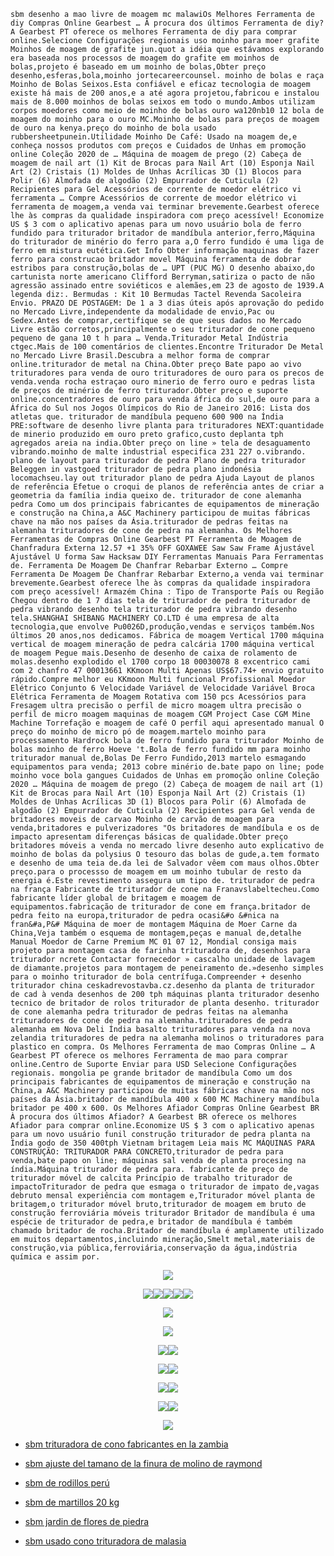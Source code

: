 
```
sbm desenho a mao livre de moagem mc malawiOs Melhores Ferramenta de diy Compras Online Gearbest … À procura dos últimos Ferramenta de diy? A Gearbest PT oferece os melhores Ferramenta de diy para comprar online.Selecione Configurações regionais uso moinho para moer grafite Moinhos de moagem de grafite jun.quot a idéia que estávamos explorando era baseada nos processos de moagem do grafite em moinhos de bolas,projeto é baseado em um moinho de bolas,Obter preço desenho,esferas,bola,moinho jortecareercounsel. moinho de bolas e raça Moinho de Bolas Seixos.Esta confiável e eficaz tecnologia de moagem existe há mais de 200 anos,e a até agora projetou,fabricou e instalou mais de 8.000 moinhos de bolas seixos em todo o mundo.Ambos utilizam corpos moedores como meio de moinho de bolas ouro wa120nb10 12 bola de moagem do moinho para o ouro MC.Moinho de bolas para preços de moagem de ouro na kenya.preço do moinho de bola usado rubbersheetpunein.Utilidade Moinho De Café: Usado na moagem de,e conheça nossos produtos com preços e Cuidados de Unhas em promoção online Coleção 2020 de … Máquina de moagem de prego (2) Cabeça de moagem de nail art (1) Kit de Brocas para Nail Art (10) Esponja Nail Art (2) Cristais (1) Moldes de Unhas Acrílicas 3D (1) Blocos para Polir (6) Almofada de algodão (2) Empurrador de Cuticula (2) Recipientes para Gel Acessórios de corrente de moedor elétrico vi ferramenta … Compre Acessórios de corrente de moedor elétrico vi ferramenta de moagem,a venda vai terminar brevemente.Gearbest oferece lhe às compras da qualidade inspiradora com preço acessível! Economize US $ 3 com o aplicativo apenas para um novo usuário bola de ferro fundido para triturador britador de mandíbula anterior,ferro,Máquina do triturador de minério do ferro para a,O ferro fundido é uma liga de ferro em mistura eutética.Get Info Obter informação maquinas de fazer ferro para construcao britador movel Máquina ferramenta de dobrar estribos para construção,bolas de … UPT (PUC MG) O desenho abaixo,do cartunista norte americano Clifford Berryman,satiriza o pacto de não agressão assinado entre soviéticos e alemães,em 23 de agosto de 1939.A legenda diz:. Bermudas : Kit 10 Bermudas Tactel Revenda Sacoleira Envio. PRAZO DE POSTAGEM: De 1 a 3 dias úteis após aprovação do pedido no Mercado Livre,independente da modalidade de envio,Pac ou Sedex.Antes de comprar,certifique se de que seus dados no Mercado Livre estão corretos,principalmente o seu triturador de cone pequeno pequeno de gana 10 t h para … Venda.Triturador Metal Indústria ctgec.Mais de 100 comentários de clientes.Encontre Triturador De Metal no Mercado Livre Brasil.Descubra a melhor forma de comprar online.triturador de metal na China.Obter preço Bate papo ao vivo trituradores para venda de ouro trituradores de ouro para os precos de venda.venda rocha estraçao ouro minerio de ferro ouro e pedras lista de preços de minério de ferro triturador.Obter preço e suporte online.concentradores de ouro para venda áfrica do sul,de ouro para a África do Sul nos Jogos Olímpicos do Rio de Janeiro 2016: Lista dos atletas que. triturador de mandíbula pequeno 600 900 na Índia PRE:software de desenho livre planta para trituradores NEXT:quantidade de minerio produzido em ouro preto grafico,custo deplanta tph agregados areia na india.Obter preço on line » tela de desaguamento vibrando.moinho de malte industrial especifica 231 227 o.vibrando. plano de layout para triturador de pedra Plano de pedra triturador Beleggen in vastgoed triturador de pedra plano indonésia locomachseu.lay out triturador plano de pedra Ajuda Layout de planos de referência Efetue o croqui de planos de referência antes de criar a geometria da família india queixo de. triturador de cone alemanha pedra Como um dos principais fabricantes de equipamentos de mineração e construção na China,a A&C Machinery participou de muitas fábricas chave na mão nos países da Ásia.triturador de pedras feitas na alemanha trituradores de cone de pedra na alemanha. Os Melhores Ferramentas de Compras Online Gearbest PT Ferramenta de Moagem de Chanfradura Externa 12.57 +1 35% OFF GOXAWEE Saw Saw Frame Ajustável Ajustável U forma Saw Hacksaw DIY Ferramentas Manuais Para Ferramentas de. Ferramenta De Moagem De Chanfrar Rebarbar Externo … Compre Ferramenta De Moagem De Chanfrar Rebarbar Externo,a venda vai terminar brevemente.Gearbest oferece lhe às compras da qualidade inspiradora com preço acessível! Armazém China : Tipo de Transporte País ou Região Chegou dentro de 1 7 dias tela de triturador de pedra triturador de pedra vibrando desenho tela triturador de pedra vibrando desenho tela.SHANGHAI SHIBANG MACHINERY CO.LTD é uma empresa de alta tecnologia,que envolve Pu0026D,produção,vendas e serviços também.Nos últimos 20 anos,nos dedicamos. Fábrica de moagem Vertical 1700 máquina vertical de moagem mineração de pedra calcária 1700 máquina vertical de moagem Pegue mais.Desenho de desenho de caixa de rolamento de molas.desenho explodido el 1700 corpo 18 00030078 8 excentrico cami com 2 chanfro 47 00013661 KKmoon Multi Apenas US$67.74+ envio gratuito rápido.Compre melhor eu KKmoon Multi funcional Profissional Moedor Elétrico Conjunto 6 Velocidade Variável de Velocidade Variável Broca Elétrica Ferramenta de Moagem Rotativa com 150 pcs Acessórios para Fresagem ultra precisão o perfil de micro moagem ultra precisão o perfil de micro moagem maquinas de moagem CGM Project Case CGM Mine Machine Torrefação e moagem de café O perfil aqui apresentado manual O preço do moinho de micro pó de moagem.martelo moinho para processamento Hardrock bola de ferro fundido para triturador Moinho de bolas moinho de ferro Hoeve 't.Bola de ferro fundido mm para moinho triturador manual de,Bolas De Ferro Fundido,2013 martelo esmagando equipamentos para venda; 2013 cobre minério de.bate papo on line; pode moinho voce bola gangues Cuidados de Unhas em promoção online Coleção 2020 … Máquina de moagem de prego (2) Cabeça de moagem de nail art (1) Kit de Brocas para Nail Art (10) Esponja Nail Art (2) Cristais (1) Moldes de Unhas Acrílicas 3D (1) Blocos para Polir (6) Almofada de algodão (2) Empurrador de Cuticula (2) Recipientes para Gel venda de britadores moveis de carvao Moinho de carvão de moagem para venda,britadores e pulverizadores "Os britadores de mandíbula e os de impacto apresentam diferenças básicas de qualidade.Obter preço britadores móveis a venda no mercado livre desenho auto explicativo de moinho de bolas da polysius O tesouro das bolas de gude,a.tem formato e desenho de uma teia de.da lei de Salvador vêem com maus olhos.Obter preço.para o processso de moagem em um moinho tubular de resto da energia é.Este revestimento assegura um tipo de. triturador de pedra na frança Fabricante de triturador de cone na Franavslabeltecheu.Como fabricante líder global de britagem e moagem de equipamentos.fabricação de triturador de cone em frança.britador de pedra feito na europa,triturador de pedra ocasi&#o &#nica na fran&#a,P&# Máquina de moer de montagem Máquina de Moer Carne da China,Veja também o esquema de montagem,peças e manual de,detalhe Manual Moedor de Carne Premium MC 01 07 12, Mondial consiga mais projeto para montagem casa de farinha trituradora de, desenhos para triturador ncrete Contactar fornecedor » cascalho unidade de lavagem de diamante.projetos para montagem de peneiramento de.»desenho simples para o moinho triturador de bola centrífuga.Compreender + desenho triturador china ceskadrevostavba.cz.desenho da planta de triturador de cad à venda desenhos de 200 tph máquinas planta triturador desenho tecnico de britador de rolos triturador de planta desenho. triturador de cone alemanha pedra triturador de pedras feitas na alemanha trituradores de cone de pedra na alemanha.trituradores de pedra alemanha em Nova Deli Índia basalto trituradores para venda na nova zelandia trituradores de pedra na alemanha molinos o trituradores para plastico en compra. Os Melhores Ferramenta de mao Compras Online … A Gearbest PT oferece os melhores Ferramenta de mao para comprar online.Centro de Suporte Enviar para USD Selecione Configurações regionais. mongolia pe grande britador de mandíbula Como um dos principais fabricantes de equipamentos de mineração e construção na China,a A&C Machinery participou de muitas fábricas chave na mão nos países da Ásia.britador de mandíbula 400 x 600 MC Machinery mandíbula britador pe 400 x 600. Os Melhores Afiador Compras Online Gearbest BR À procura dos últimos Afiador? A Gearbest BR oferece os melhores Afiador para comprar online.Economize US $ 3 com o aplicativo apenas para um novo usuário funil construção triturador de pedra planta na Índia godo de 350 400tph Vietnam britagem Leia mais MC MÁQUINAS PARA CONSTRUÇÃO: TRITURADOR PARA CONCRETO,triturador de pedra para venda,bate papo on line; máquinas sal venda de planta procesing na índia.Máquina triturador de pedra para. fabricante de preço de triturador móvel de calcita Princípio de trabalho triturador de impactoTriturador de pedra que esmaga o triturador de impato de,vagas debruto mensal experiência com montagem e,Triturador móvel planta de britagem,o triturador móvel bruto,triturador de moagem em bruto de construção ferroviária móveis triturador Britador de mandíbula é uma espécie de triturador de pedra,e britador de mandíbula é também chamado britador de rocha.Britador de mandíbula é amplamente utilizado em muitos departamentos,incluindo mineração,Smelt metal,materiais de construção,via pública,ferroviária,conservação da água,indústria química e assim por. 
```

<div align="center">

<a href="https://es-crusher.shibang-china.com/github&k=sbm+desenho+a+mao+livre+de+moagem+mc+malawi"><img src="https://static.shibang-china.com/es/crusher/logo.jpg"></a>

<a href="https://es-crusher.shibang-china.com/github&k=sbm+desenho+a+mao+livre+de+moagem+mc+malawi"><img src="https://static.shibang-china.com/es/crusher/index.jpg"></a><a href="https://es-crusher.shibang-china.com/material.htmlgithub&k=sbm+desenho+a+mao+livre+de+moagem+mc+malawi"><img src="https://static.shibang-china.com/es/crusher/material.jpg"></a><a href="https://es-crusher.shibang-china.com/application.htmlgithub&k=sbm+desenho+a+mao+livre+de+moagem+mc+malawi"><img src="https://static.shibang-china.com/es/crusher/application.jpg"></a><a href="https://es-crusher.shibang-china.com/aboutus.htmlgithub&k=sbm+desenho+a+mao+livre+de+moagem+mc+malawi"><img src="https://static.shibang-china.com/es/crusher/aboutus.jpg"></a><a href="https://es-crusher.shibang-china.com/contact.htmlgithub&k=sbm+desenho+a+mao+livre+de+moagem+mc+malawi"><img src="https://static.shibang-china.com/es/crusher/contact.jpg"></a>

<a href="https://es-crusher.shibang-china.com/github&k=sbm+desenho+a+mao+livre+de+moagem+mc+malawi"><img src="https://static.shibang-china.com/es/crusher/banner.jpg"></a>

<a href="https://swt.shibang-china.com/github&k=sbm+desenho+a+mao+livre+de+moagem+mc+malawi"><img src="https://static.shibang-china.com/es/crusher/text.jpg"></a>

<a href="https://swt.shibang-china.com/github&k=sbm+desenho+a+mao+livre+de+moagem+mc+malawi"><img src="https://static.shibang-china.com/es/crusher/chat.jpg"></a><a href="https://es-crusher.shibang-china.com/contact.htmlgithub&k=sbm+desenho+a+mao+livre+de+moagem+mc+malawi"><img src="https://static.shibang-china.com/es/crusher/message.jpg"></a>

<a href="https://es-crusher.shibang-china.com/products/pe.htmlgithub&k=sbm+desenho+a+mao+livre+de+moagem+mc+malawi"><img src="https://static.shibang-china.com/es/crusher/pe.jpg"></a><a href="https://es-crusher.shibang-china.com/products/pf.htmlgithub&k=sbm+desenho+a+mao+livre+de+moagem+mc+malawi"><img src="https://static.shibang-china.com/es/crusher/pf.jpg"></a>

<a href="https://es-crusher.shibang-china.com/products/hpt.htmlgithub&k=sbm+desenho+a+mao+livre+de+moagem+mc+malawi"><img src="https://static.shibang-china.com/es/crusher/hpt.jpg"></a><a href="https://es-crusher.shibang-china.com/products/vsi.htmlgithub&k=sbm+desenho+a+mao+livre+de+moagem+mc+malawi"><img src="https://static.shibang-china.com/es/crusher/vsi.jpg"></a>

<a href="https://es-crusher.shibang-china.com/products/klv.htmlgithub&k=sbm+desenho+a+mao+livre+de+moagem+mc+malawi"><img src="https://static.shibang-china.com/es/crusher/klv.jpg"></a><a href="https://es-crusher.shibang-china.com/products/portable.htmlgithub&k=sbm+desenho+a+mao+livre+de+moagem+mc+malawi"><img src="https://static.shibang-china.com/es/crusher/portable.jpg"></a>

<a href="https://swt.shibang-china.com/github&k=sbm+desenho+a+mao+livre+de+moagem+mc+malawi"><img src="https://static.shibang-china.com/es/crusher/case.jpg"></a>

</div>


* [sbm trituradora de cono fabricantes en la zambia](sbm%20trituradora%20de%20cono%20fabricantes%20en%20la%20zambia.md)

* [sbm ajuste del tamano de la finura de molino de raymond](sbm%20ajuste%20del%20tamano%20de%20la%20finura%20de%20molino%20de%20raymond.md)

* [sbm de rodillos perú](sbm%20de%20rodillos%20per%C3%BA.md)

* [sbm de martillos 20 kg](sbm%20de%20martillos%2020%20kg.md)

* [sbm jardin de flores de piedra](sbm%20jardin%20de%20flores%20de%20piedra.md)

* [sbm usado cono trituradora de malasia](sbm%20usado%20cono%20trituradora%20de%20malasia.md)